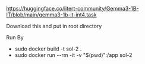 https://huggingface.co/litert-community/Gemma3-1B-IT/blob/main/gemma3-1b-it-int4.task

Download this and put in root directory

Run By
* sudo docker build -t sol-2 .
* sudo docker run --rm -it -v "$(pwd)":/app sol-2
